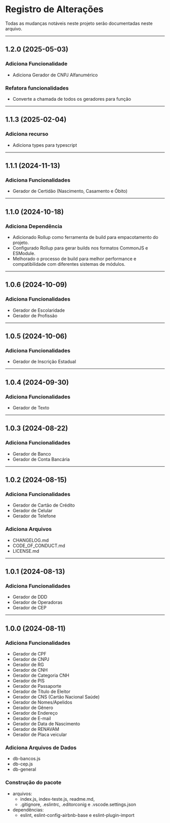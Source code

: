 # Registro de Alterações

Todas as mudanças notáveis neste projeto serão documentadas neste arquivo.

---

## 1.2.0 (2025-05-03)

### Adiciona Funcionalidade

* Adiciona Gerador de CNPJ Alfanumérico

### Refatora funcionalidades

* Converte a chamada de todos os geradores para função

---

## 1.1.3 (2025-02-04)

### Adiciona recurso

* Adiciona types para typescript

---

## 1.1.1 (2024-11-13)

### Adiciona Funcionalidades

* Gerador de Certidão (Nascimento, Casamento e Óbito)

---

## 1.1.0 (2024-10-18)

### Adiciona Dependência

* Adicionado Rollup como ferramenta de build para empacotamento do projeto.
* Configurado Rollup para gerar builds nos formatos CommonJS e ESModule.
* Melhorado o processo de build para melhor performance e compatibilidade com diferentes sistemas de módulos.

---

## 1.0.6 (2024-10-09)

### Adiciona Funcionalidades

* Gerador de Escolaridade
* Gerador de Profissão

---

## 1.0.5 (2024-10-06)

### Adiciona Funcionalidades

* Gerador de Inscrição Estadual

---

## 1.0.4 (2024-09-30)

### Adiciona Funcionalidades

* Gerador de Texto

---

## 1.0.3 (2024-08-22)

### Adiciona Funcionalidades

* Gerador de Banco
* Gerador de Conta Bancária

---

## 1.0.2 (2024-08-15)

### Adiciona Funcionalidades

* Gerador de Cartão de Crédito
* Gerador de Celular
* Gerador de Telefone

### Adiciona Arquivos

* CHANGELOG.md
* CODE_OF_CONDUCT.md
* LICENSE.md

---

## 1.0.1 (2024-08-13)

### Adiciona Funcionalidades

* Gerador de DDD
* Gerador de Operadoras
* Gerador de CEP

---

## 1.0.0 (2024-08-11)

### Adiciona Funcionalidades

* Gerador de CPF
* Gerador de CNPJ
* Gerador de RG
* Gerador de CNH
* Gerador de Categoria CNH
* Gerador de PIS
* Gerador de Passaporte
* Gerador de Título de Eleitor
* Gerador de CNS (Cartão Nacional Saúde)
* Gerador de Nomes/Apelidos
* Gerador de Gênero
* Gerador de Endereço
* Gerador de E-mail
* Gerador de Data de Nascimento
* Gerador de RENAVAM
* Gerador de Placa veicular

### Adiciona Arquivos de Dados

* db-bancos.js
* db-cep.js
* db-general

### Construção do pacote

* arquivos:
  * index.js, index-teste.js, readme.md,
  * .gitignore, .eslintrc, .editorconig e .vscode.settings.json
* dependências:
  * eslint, eslint-config-airbnb-base e eslint-plugin-import
